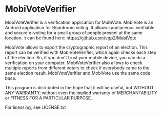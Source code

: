 MobiVoteVerifier
================

MobiVoteVerifier is a verification application for MobiVote. MobiVote is
an Android application for Boardroom voting. It allows spontaneous
verifiable and secure e-voting for a small group of people present at
the same location. It can be found here:
https://github.com/vgp2/MobiVote

MobiVote allows to export the cryptographic report of an election. This
report can be verified with MobiVoteVerifier, which again checks each
step of the election. So, if you don't trust your mobile device, you can
do a verification on your computer. MobiVoteVerifier also allows to
check multiple reports from different voters to check if everybody came
to the same election result. MobiVoteVerifier and MobiVote use the same
code base.

This program is distributed in the hope that it will be useful, but
WITHOUT ANY WARRANTY; without even the implied warranty of
MERCHANTABILITY or FITNESS FOR A PARTICULAR PURPOSE.

For licensing, see LICENSE.txt